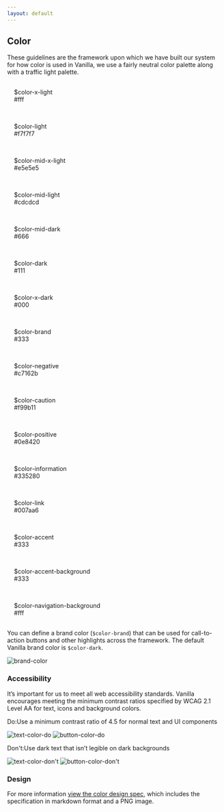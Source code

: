 ```yaml
---
layout: default
---
```


## Color

These guidelines are the framework upon which we have built our system for how color is used in Vanilla, we use a fairly neutral color palette along with a traffic light palette.

<div class="u-equal-height">
  <div class="col-3 p-card u-no-padding">
    <div class="p-strip is-shallow is-bordered" style="background-color: #fff"></div>
    <p class="p-card__content u-no-margin" style="padding: 1rem">
      $color-x-light<br><span class="p-muted-heading">#fff</span>
    </p>
  </div>
  <div class="col-3 p-card u-no-padding">
    <div class="p-strip is-shallow is-bordered" style="background-color: #f7f7f7"></div>
    <p class="p-card__content u-no-margin" style="padding: 1rem">
      $color-light<br><span class="p-muted-heading">#f7f7f7</span>
    </p>
  </div>
  <div class="col-3 p-card u-no-padding">
    <div class="p-strip is-shallow is-bordered" style="background-color: #e5e5e5"></div>
    <p class="p-card__content u-no-margin" style="padding: 1rem">
      $color-mid-x-light<br><span class="p-muted-heading">#e5e5e5</span>
    </p>
  </div>
  <div class="col-3 p-card u-no-padding">
    <div class="p-strip is-shallow is-bordered" style="background-color: #cdcdcd"></div>
    <p class="p-card__content u-no-margin" style="padding: 1rem">
      $color-mid-light<br><span class="p-muted-heading">#cdcdcd</span>
    </p>
  </div>
</div>
<div class="u-equal-height">
  <div class="col-3 p-card u-no-padding">
    <div class="p-strip is-shallow is-bordered" style="background-color: #666"></div>
    <p class="p-card__content u-no-margin" style="padding: 1rem">
      $color-mid-dark<br><span class="p-muted-heading">#666</span>
    </p>
  </div>
  <div class="col-3 p-card u-no-padding">
    <div class="p-strip is-shallow is-bordered" style="background-color: #111"></div>
    <p class="p-card__content u-no-margin" style="padding: 1rem">
      $color-dark<br><span class="p-muted-heading">#111</span>
    </p>
  </div>
  <div class="col-3 p-card u-no-padding">
    <div class="p-strip is-shallow is-bordered" style="background-color: #000"></div>
    <p class="p-card__content u-no-margin" style="padding: 1rem">
      $color-x-dark<br><span class="p-muted-heading">#000</span>
    </p>
  </div>
  <div class="col-3 p-card u-no-padding">
    <div class="p-strip is-shallow is-bordered" style="background-color: #333"></div>
    <p class="p-card__content u-no-margin" style="padding: 1rem">
      $color-brand<br><span class="p-muted-heading">#333</span>
    </p>
  </div>
</div>
<div class="u-equal-height">
  <div class="col-3 p-card u-no-padding">
    <div class="p-strip is-shallow is-bordered" style="background-color: #c7162b"></div>
    <p class="p-card__content u-no-margin" style="padding: 1rem">
      $color-negative<br><span class="p-muted-heading">#c7162b</span>
    </p>
  </div>
  <div class="col-3 p-card u-no-padding">
    <div class="p-strip is-shallow is-bordered" style="background-color: #f99b11"></div>
    <p class="p-card__content u-no-margin" style="padding: 1rem">
      $color-caution<br><span class="p-muted-heading">#f99b11</span>
    </p>
  </div>
  <div class="col-3 p-card u-no-padding">
    <div class="p-strip is-shallow is-bordered" style="background-color: #0e8420"></div>
    <p class="p-card__content u-no-margin" style="padding: 1rem">
      $color-positive<br><span class="p-muted-heading">#0e8420</span>
    </p>
  </div>
  <div class="col-3 p-card u-no-padding">
    <div class="p-strip is-shallow is-bordered" style="background-color: #335280"></div>
    <p class="p-card__content u-no-margin" style="padding: 1rem">
      $color-information<br><span class="p-muted-heading">#335280</span>
    </p>
  </div>
</div>
<div class="u-equal-height">
  <div class="col-3 p-card u-no-padding">
    <div class="p-strip is-shallow is-bordered" style="background-color: #007aa6"></div>
    <p class="p-card__content u-no-margin" style="padding: 1rem">
      $color-link<br><span class="p-muted-heading">#007aa6</span>
    </p>
  </div>
  <div class="col-3 p-card u-no-padding">
    <div class="p-strip is-shallow is-bordered" style="background-color: #333"></div>
    <p class="p-card__content u-no-margin" style="padding: 1rem">
      $color-accent<br><span class="p-muted-heading">#333</span>
    </p>
  </div>
  <div class="col-3 p-card u-no-padding">
    <div class="p-strip is-shallow is-bordered" style="background-color: #333"></div>
    <p class="p-card__content u-no-margin" style="padding: 1rem">
      $color-accent-background<br><span class="p-muted-heading">#333</span>
    </p>
  </div>
  <div class="col-3 p-card u-no-padding">
    <div class="p-strip is-shallow is-bordered" style="background-color: #fff"></div>
    <p class="p-card__content u-no-margin" style="padding: 1rem">
      $color-navigation-background<br><span class="p-muted-heading">#fff</span>
    </p>
  </div>
</div>

You can define a brand color (`$color-brand`) that can be used for call-to-action buttons and other highlights across the framework. The default Vanilla brand color is `$color-dark`.

<img class="p-image--bordered" src="https://assets.ubuntu.com/v1/7446a44a-basics-brand-color.png" alt="brand-color">

### Accessibility

It’s important for us to meet all web accessibility standards. Vanilla encourages meeting the minimum contrast ratios specified by WCAG 2.1 Level AA for text, icons and background colors.

<div class="row">
   <div class="col-6">
   <div class="p-notification--positive">
   <p class="p-notification__response"><span class="p-notification__status">Do:</span>Use a minimum contrast ratio of 4.5 for normal text and UI components</p>
   </div>
   <img class="p-image--bordered" src="https://assets.ubuntu.com/v1/e1183cd5-basics-text-color-do.png" alt="text-color-do">
   <img class="p-image--bordered" src="https://assets.ubuntu.com/v1/92607803-basics-button-color-do.png" alt="button-color-do">
   </div>
  <div class="col-6">
  <div class="p-notification--negative">
  <p class="p-notification__response"><span class="p-notification__status">Don't:</span>Use dark text that isn’t legible on dark backgrounds</p>
  </div>
  <img class="p-image--bordered" src="https://assets.ubuntu.com/v1/66aa056d-basics-text-color-don%27t.png" alt="text-color-don't">
  <img class="p-image--bordered" src="https://assets.ubuntu.com/v1/0929f834-basics-button-color-don%27t.png" alt="button-color-don't">
  </div>
</div>

### Design

For more information [view the color design spec](https://github.com/ubuntudesign/vanilla-design/tree/master/Color), which includes the specification in markdown format and a PNG image.
